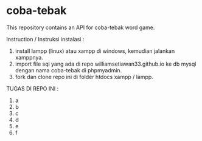 # coba-tebak
This repository contains an API for coba-tebak word game.

Instruction / Instruksi instalasi :
1. install lampp (linux) atau xampp di windows, kemudian jalankan xamppnya.
2. import file sql yang ada di repo williamsetiawan33.github.io ke db mysql dengan nama coba-tebak di phpmyadmin.
3. fork dan clone repo ini di folder htdocs xampp / lampp.



TUGAS DI REPO INI :
1. a
2. b
3. c
4. d
5. e
6. f